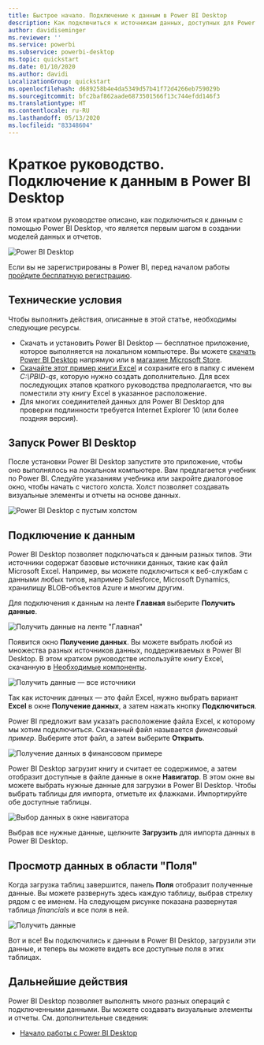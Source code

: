 ```yaml
---
title: Быстрое начало. Подключение к данным в Power BI Desktop
description: Как подключиться к источникам данных, доступных для Power BI Desktop
author: davidiseminger
ms.reviewer: ''
ms.service: powerbi
ms.subservice: powerbi-desktop
ms.topic: quickstart
ms.date: 01/10/2020
ms.author: davidi
LocalizationGroup: quickstart
ms.openlocfilehash: d689258b4e4da5349d57b41f72d4266eb759029b
ms.sourcegitcommit: bfc2baf862aade6873501566f13c744efdd146f3
ms.translationtype: HT
ms.contentlocale: ru-RU
ms.lasthandoff: 05/13/2020
ms.locfileid: "83348604"
---
```

# <a name="quickstart-connect-to-data-in-power-bi-desktop"></a>Краткое руководство. Подключение к данным в Power BI Desktop

В этом кратком руководстве описано, как подключиться к данным с помощью Power BI Desktop, что является первым шагом в создании моделей данных и отчетов.

![Power BI Desktop](media/desktop-what-is-desktop/what-is-desktop_01.png)

Если вы не зарегистрированы в Power BI, перед началом работы [пройдите бесплатную регистрацию](https://app.powerbi.com/signupredirect?pbi_source=web).

## <a name="prerequisites"></a>Технические условия

Чтобы выполнить действия, описанные в этой статье, необходимы следующие ресурсы.

* Скачать и установить Power BI Desktop — бесплатное приложение, которое выполняется на локальном компьютере. Вы можете [скачать Power BI Desktop](https://powerbi.microsoft.com/desktop) напрямую или в [магазине Microsoft Store](https://aka.ms/pbidesktopstore).
* [Скачайте этот пример книги Excel](https://go.microsoft.com/fwlink/?LinkID=521962) и сохраните его в папку с именем *C:\PBID-qs*, которую нужно создать дополнительно. Для всех последующих этапов краткого руководства предполагается, что вы поместили эту книгу Excel в указанное расположение.
* Для многих соединителей данных для Power BI Desktop для проверки подлинности требуется Internet Explorer 10 (или более поздняя версия).

## <a name="launch-power-bi-desktop"></a>Запуск Power BI Desktop

После установки Power BI Desktop запустите это приложение, чтобы оно выполнялось на локальном компьютере. Вам предлагается учебник по Power BI. Следуйте указаниям учебника или закройте диалоговое окно, чтобы начать с чистого холста. Холст позволяет создавать визуальные элементы и отчеты на основе данных.

![Power BI Desktop с пустым холстом](media/desktop-quickstart-connect-to-data/qs-connect-data_01.png)

## <a name="connect-to-data"></a>Подключение к данным

Power BI Desktop позволяет подключаться к данным разных типов. Эти источники содержат базовые источники данных, такие как файл Microsoft Excel. Например, вы можете подключиться к веб-службам с данными любых типов, например Salesforce, Microsoft Dynamics, хранилищу BLOB-объектов Azure и многим другим.

Для подключения к данным на ленте **Главная** выберите **Получить данные**.

![Получить данные на ленте "Главная"](media/desktop-quickstart-connect-to-data/qs-connect-data_02.png)

Появится окно **Получение данных**. Вы можете выбрать любой из множества разных источников данных, поддерживаемых в Power BI Desktop. В этом кратком руководстве используйте книгу Excel, скачанную в [Необходимые компоненты](#prerequisites).

![Получить данные — все источники](media/desktop-quickstart-connect-to-data/qs-connect-data_03.png)

Так как источник данных — это файл Excel, нужно выбрать вариант **Excel** в окне **Получение данных**, а затем нажать кнопку **Подключиться**.

Power BI предложит вам указать расположение файла Excel, к которому мы хотим подключиться. Скачанный файл называется *финансовый пример*. Выберите этот файл, а затем выберите **Открыть**.

![Получение данных в финансовом примере](media/desktop-quickstart-connect-to-data/qs-connect-data_04.png)

Power BI Desktop загрузит книгу и считает ее содержимое, а затем отобразит доступные в файле данные в окне **Навигатор**. В этом окне вы можете выбрать нужные данные для загрузки в Power BI Desktop. Чтобы выбрать таблицы для импорта, отметьте их флажками. Импортируйте обе доступные таблицы.

![Выбор данных в окне навигатора](media/desktop-quickstart-connect-to-data/qs-connect-data_05.png)

Выбрав все нужные данные, щелкните **Загрузить** для импорта данных в Power BI Desktop.

## <a name="view-data-in-the-fields-pane"></a>Просмотр данных в области "Поля"

Когда загрузка таблиц завершится, панель **Поля** отобразит полученные данные. Вы можете развернуть здесь каждую таблицу, выбрав стрелку рядом с ее именем. На следующем рисунке показана развернутая таблица *finanсials* и все поля в ней.

![Получить данные](media/desktop-quickstart-connect-to-data/qs-connect-data_06.png)

Вот и все! Вы подключились к данным в Power BI Desktop, загрузили эти данные, и теперь вы можете видеть все доступные поля в этих таблицах.

## <a name="next-steps"></a>Дальнейшие действия

Power BI Desktop позволяет выполнять много разных операций с подключенными данными. Вы можете создавать визуальные элементы и отчеты. См. дополнительные сведения:

* [Начало работы с Power BI Desktop](../fundamentals/desktop-getting-started.md)
